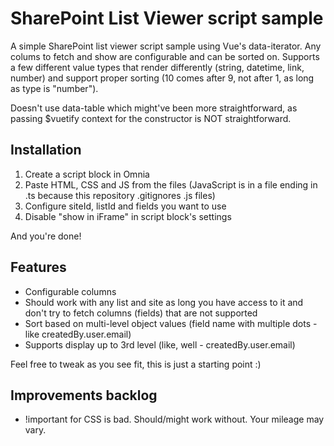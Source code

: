 # SharePoint List Viewer script sample

A simple SharePoint list viewer script sample using Vue's data-iterator. Any colums to fetch and show are configurable and can be sorted on. Supports a few different value types that render differently (string, datetime, link, number) and support proper sorting (10 comes after 9, not after 1, as long as type is "number").

Doesn't use data-table which might've been more straightforward, as passing $vuetify context for the constructor is NOT straightforward.

## Installation

1. Create a script block in Omnia
2. Paste HTML, CSS and JS from the files (JavaScript is in a file ending in .ts because this repository .gitignores .js files)
3. Configure siteId, listId and fields you want to use
4. Disable "show in iFrame" in script block's settings

And you're done!

## Features

- Configurable columns
- Should work with any list and site as long you have access to it and don't try to fetch columns (fields) that are not supported
- Sort based on multi-level object values (field name with multiple dots - like createdBy.user.email)
- Supports display up to 3rd level (like, well - createdBy.user.email)

Feel free to tweak as you see fit, this is just a starting point :)

## Improvements backlog

- !important for CSS is bad. Should/might work without. Your mileage may vary.